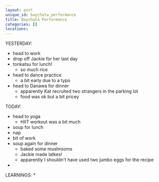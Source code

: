 ```yaml
---
layout: post
unique_id: baychata_performance
title: Baychata Performance
categories: []
locations: 
---
```


YESTERDAY:
* head to work
* drop off Jackie for her last day
* tonkatsu for lunch!
  * so much rice
* head to dance practice
  * a bit early due to a typo
* head to Danawa for dinner
  * apparently Kat recruited two strangers in the parking lot
  * food was ok but a bit pricey

TODAY:
* head to yoga
  * HIIT workout was a bit much
* soup for lunch
* nap
* bit of work
* soup again for dinner
  * baked some mushrooms
  * Jackie made latkes!
  * apparently I shouldn't have used two jumbo eggs for the recipe
* 

LEARNINGS:
* 
